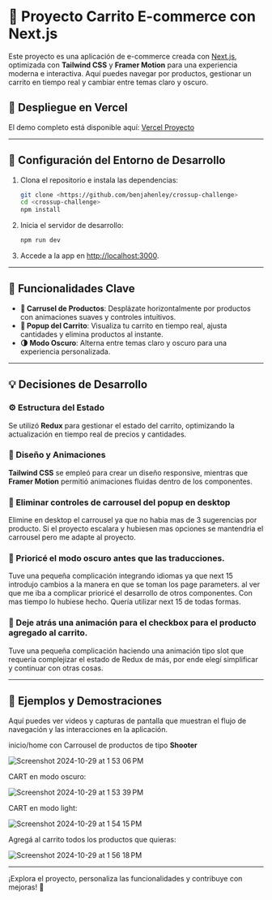 # 🌟 Proyecto Carrito E-commerce con Next.js

Este proyecto es una aplicación de e-commerce creada con [Next.js](https://nextjs.org), optimizada con **Tailwind CSS** y **Framer Motion** para una experiencia moderna e interactiva. Aquí puedes navegar por productos, gestionar un carrito en tiempo real y cambiar entre temas claro y oscuro. 

## 🚀 Despliegue en Vercel

El demo completo está disponible aquí: [Vercel Proyecto](crossup-challenge-git-main-benjini123s-projects.vercel.app)

---

## 🚀 Configuración del Entorno de Desarrollo

1. Clona el repositorio e instala las dependencias:

    ```bash
    git clone <https://github.com/benjahenley/crossup-challenge>
    cd <crossup-challenge>
    npm install
    ```

2. Inicia el servidor de desarrollo:

    ```bash
    npm run dev
    ```

3. Accede a la app en [http://localhost:3000](http://localhost:3000).

---

## 🔑 Funcionalidades Clave

- **🎡 Carrusel de Productos**: Desplázate horizontalmente por productos con animaciones suaves y controles intuitivos.
- **🛒 Popup del Carrito**: Visualiza tu carrito en tiempo real, ajusta cantidades y elimina productos al instante.
- **🌗 Modo Oscuro**: Alterna entre temas claro y oscuro para una experiencia personalizada.

---

## 💡 Decisiones de Desarrollo

### ⚙️ Estructura del Estado
Se utilizó **Redux** para gestionar el estado del carrito, optimizando la actualización en tiempo real de precios y cantidades. 

### 🎨 Diseño y Animaciones
**Tailwind CSS** se empleó para crear un diseño responsive, mientras que **Framer Motion** permitió animaciones fluidas dentro de los componentes.

### 🎨 Eliminar controles de carrousel del popup en desktop
Elimine en desktop el carrousel ya que no habia mas de 3 sugerencias por producto. Si el proyecto escalara y hubiesen mas opciones se mantendria el carrousel pero me adapte al proyecto.

### 🎨 Prioricé el modo oscuro antes que las traducciones.
Tuve una pequeña complicación integrando idiomas ya que next 15 introdujo cambios a la manera en que se toman los page parameters. al ver que me iba a complicar prioricé el desarrollo de otros componentes. Con mas tiempo lo hubiese hecho. Quería utilizar next 15 de todas formas.

### 🎨 Deje atrás una animación para el checkbox para el producto agregado al carrito.
Tuve una pequeña complicación haciendo una animación tipo slot que requería complejizar el estado de Redux de más, por ende elegí simplificar y continuar con otras cosas.

---

## 🎥 Ejemplos y Demostraciones

Aquí puedes ver videos y capturas de pantalla que muestran el flujo de navegación y las interacciones en la aplicación.

inicio/home con Carrousel de productos de tipo **Shooter**

![Screenshot 2024-10-29 at 1 53 06 PM](https://github.com/user-attachments/assets/899703ae-fdb7-45fd-a602-9434a9b918f4)

CART en modo oscuro:

![Screenshot 2024-10-29 at 1 53 39 PM](https://github.com/user-attachments/assets/27102b0f-89a7-4c16-a69b-b67cbd633702)

CART en modo light:

![Screenshot 2024-10-29 at 1 54 15 PM](https://github.com/user-attachments/assets/3ee1bdb2-6cee-4d39-9a95-b38ad6aee53d)

Agregá al carrito todos los productos que quieras:

![Screenshot 2024-10-29 at 1 56 18 PM](https://github.com/user-attachments/assets/0cd151f4-e01d-4555-b2ce-103ce8591944)

---

¡Explora el proyecto, personaliza las funcionalidades y contribuye con mejoras! 🎉
